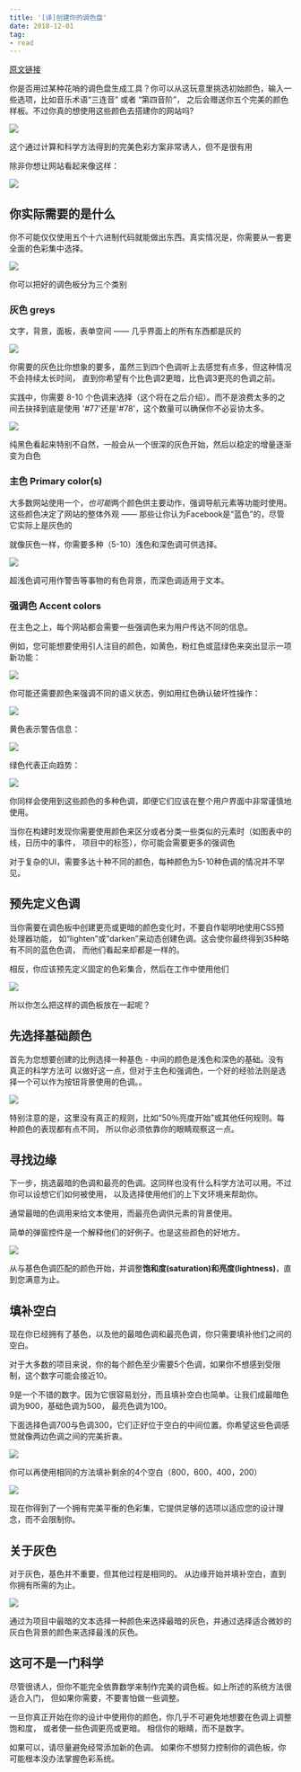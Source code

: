 ```yaml
---
title: '[译]创建你的调色盘'
date: 2018-12-01
tag: 
- read
---
```



[原文链接](https://refactoringui.com/previews/building-your-color-palette/?tdsourcetag=s_pctim_aiomsg)

你是否用过某种花哨的调色盘生成工具？你可以从这玩意里挑选初始颜色，输入一些选项，比如音乐术语“三连音” 或者 “第四音阶”，
之后会赠送你五个完美的颜色样板。不过你真的想使用这些颜色去搭建你的网站吗?

![](https://refactoring-ui.nyc3.cdn.digitaloceanspaces.com/previews/whats-in-a-color-palette-01.png)

<!-- more -->


这个通过计算和科学方法得到的完美色彩方案非常诱人，但不是很有用

除非你想让网站看起来像这样：


![](./i/whats-in-a-color-palette-02.png)


## 你实际需要的是什么

你不可能仅仅使用五个十六进制代码就能做出东西。真实情况是，你需要从一套更全面的色彩集中选择。

![](./i/whats-in-a-color-palette-03.png)

你可以把好的调色板分为三个类别

### 灰色 greys

文字，背景，面板，表单空间 —— 几乎界面上的所有东西都是灰的

![](./i/whats-in-a-color-palette-04.png)

你需要的灰色比你想象的要多，虽然三到四个色调听上去感觉有点多，但这种情况不会持续太长时间，
直到你希望有个比色调2更暗，比色调3更亮的色调之前。

实践中，你需要 8-10 个色调来选择（这个将在之后介绍）。而不是浪费太多的之间去抉择到底是使用
'#77'还是'#78'，这个数量可以确保你不必妥协太多。

![](./i/whats-in-a-color-palette-05.png)

纯黑色看起来特别不自然，一般会从一个很深的灰色开始，然后以稳定的增量逐渐变为白色


### 主色 Primary color(s)

大多数网站使用一个，*也可能*两个颜色供主要动作，强调导航元素等功能时使用。这些颜色决定了网站的整体外观
 —— 那些让你认为Facebook是“蓝色”的，尽管它实际上是灰色的

就像灰色一样，你需要多种（5-10）浅色和深色调可供选择。

![](./i/whats-in-a-color-palette-06.png)

超浅色调可用作警告等事物的有色背景，而深色调适用于文本。


### 强调色 Accent colors

在主色之上，每个网站都会需要一些强调色来为用户传达不同的信息。

例如，您可能想要使用引人注目的颜色，如黄色，粉红色或蓝绿色来突出显示一项新功能：

![](./i/whats-in-a-color-palette-07.png)

你可能还需要颜色来强调不同的语义状态，例如用红色确认破坏性操作：

![](./i/whats-in-a-color-palette-08.png)

黄色表示警告信息：

![](./i/whats-in-a-color-palette-09.png)

绿色代表正向趋势：

![](./i/whats-in-a-color-palette-10.png)

你同样会使用到这些颜色的多种色调，即便它们应该在整个用户界面中非常谨慎地使用。

当你在构建时发现你需要使用颜色来区分或者分类一些类似的元素时（如图表中的线，日历中的事件，
项目中的标签），你可能会需要更多的强调色

对于复杂的UI，需要多达十种不同的颜色，每种颜色为5-10种色调的情况并不罕见。


## 预先定义色调

当你需要在调色板中创建更亮或更暗的颜色变化时，不要自作聪明地使用CSS预处理器功能，
如“lighten”或“darken”来动态创建色调。这会使你最终得到35种略有不同的蓝色色调，
而他们看起来却都是一样的。

相反，你应该预先定义固定的色彩集合，然后在工作中使用他们

![](./i/whats-in-a-color-palette-11.png)

所以你怎么把这样的调色板放在一起呢？


## 先选择基础颜色

首先为您想要创建的比例选择一种基色 - 中间的颜色是浅色和深色的基础。没有真正的科学方法可
以做好这一点，但对于主色和强调色，一个好的经验法则是选择一个可以作为按钮背景使用的色调。。

![](./i/whats-in-a-color-palette-12.png)

特别注意的是，这里没有真正的规则，比如“50％亮度开始”或其他任何规则。每种颜色的表现都有点不同，
所以你必须依靠你的眼睛观察这一点。

## 寻找边缘

下一步，挑选最暗的色调和最亮的色调。这同样也没有什么科学方法可以用。不过你可以设想它们如何被使用，
以及选择使用他们的上下文环境来帮助你。

通常最暗的色调用来给文本使用，而最亮色调供元素的背景使用。

简单的弹窗控件是一个解释他们的好例子。也是这些颜色的好地方。

![](./i/whats-in-a-color-palette-13.png)

从与基色色调匹配的颜色开始，并调整**饱和度(saturation)**和**亮度(lightness)**，直到您满意为止。


## 填补空白

现在你已经拥有了基色，以及他的最暗色调和最亮色调，你只需要填补他们之间的空白。

对于大多数的项目来说，你的每个颜色至少需要5个色调，如果你不想感到受限制，这个数字可能会接近10。

9是一个不错的数字。因为它很容易划分，而且填补空白也简单。让我们成最暗色调为900，基础色调为500，
最亮色调为100。

下面选择色调700与色调300，它们正好位于空白的中间位置。你希望这些色调感觉就像两边色调之间的完美折衷。

![](./i/whats-in-a-color-palette-14.png)

你可以再使用相同的方法填补剩余的4个空白（800，600，400，200）

![](./i/whats-in-a-color-palette-15.png)

现在你得到了一个拥有完美平衡的色彩集，它提供足够的选项以适应您的设计理念，而不会限制你。

## 关于灰色

对于灰色，基色并不重要，但其他过程是相同的。 从边缘开始并填补空白，直到你拥有所需的为止。

![](./i/whats-in-a-color-palette-16.png)


通过为项目中最暗的文本选择一种颜色来选择最暗的灰色，并通过选择适合微妙的灰白色背景的颜色来选择最浅的灰色。


## 这可不是一门科学

尽管很诱人，但你不能完全依靠数学来制作完美的调色板。如上所述的系统方法很适合入门，
但如果你需要，不要害怕做一些调整。

一旦你真正开始在你的设计中使用你的颜色，你几乎不可避免地想要在色调上调整饱和度，
或者使一些色调更亮或更暗。 相信你的眼睛，而不是数字。

如果可以，请尽量避免经常添加新的色调。 如果你不想努力控制你的调色板，你可能根本没办法掌握色彩系统。